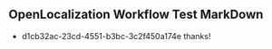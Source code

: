 ## OpenLocalization Workflow Test MarkDown
* d1cb32ac-23cd-4551-b3bc-3c2f450a174e thanks!

<!--HONumber=Aug16_HO2-->


